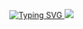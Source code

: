 <p align="center">
  <a href="https://github.com/karlathais/readme-typing-svg">
    <img src="https://readme-typing-svg.demolab.com/?lines=Front-End%20web%20and%20app%20developer;Experienced%20UI%2FUX%20Designer;Always%20learning%20new%20things&font=Poppins&weight=700&center=true&width=440&height=45&color=F5D7DB&vCenter=true&pause=1000&size=22" alt="Typing SVG">
</a>
<img src="./1.gif">

